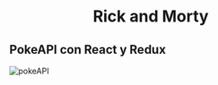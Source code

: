 <h1 align="center">
   Rick and Morty
  <br>
</h1>


## PokeAPI con React y Redux

![pokeAPI](https://user-images.githubusercontent.com/32302955/95242795-4d39e380-07d5-11eb-89a4-4ff5af4a1882.png)